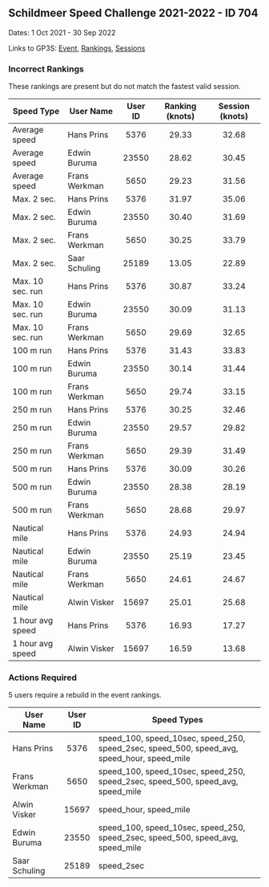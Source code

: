 ## Schildmeer Speed Challenge 2021-2022 - ID 704

Dates: 1 Oct 2021 - 30 Sep 2022

Links to GP3S: [Event](https://www.gps-speedsurfing.com/default.aspx?mnu=event&val=704), [Rankings](https://www.gps-speedsurfing.com/default.aspx?mnu=eventranking&val=704), [Sessions](https://www.gps-speedsurfing.com/default.aspx?mnu=eventsessions&val=704)

### Incorrect Rankings

These rankings are present but do not match the fastest valid session.

| Speed Type | User Name | User ID | Ranking (knots) | Session (knots) |
| ---------- | --------- | :-----: | :-------------: | :-------------: |
| Average speed | Hans Prins | 5376 | 29.33 | 32.68 |
| Average speed | Edwin Buruma | 23550 | 28.62 | 30.45 |
| Average speed | Frans Werkman | 5650 | 29.23 | 31.56 |
| Max. 2 sec. | Hans Prins | 5376 | 31.97 | 35.06 |
| Max. 2 sec. | Edwin Buruma | 23550 | 30.40 | 31.69 |
| Max. 2 sec. | Frans Werkman | 5650 | 30.25 | 33.79 |
| Max. 2 sec. | Saar Schuling  | 25189 | 13.05 | 22.89 |
| Max. 10 sec. run | Hans Prins | 5376 | 30.87 | 33.24 |
| Max. 10 sec. run | Edwin Buruma | 23550 | 30.09 | 31.13 |
| Max. 10 sec. run | Frans Werkman | 5650 | 29.69 | 32.65 |
| 100 m run | Hans Prins | 5376 | 31.43 | 33.83 |
| 100 m run | Edwin Buruma | 23550 | 30.14 | 31.44 |
| 100 m run | Frans Werkman | 5650 | 29.74 | 33.15 |
| 250 m run | Hans Prins | 5376 | 30.25 | 32.46 |
| 250 m run | Edwin Buruma | 23550 | 29.57 | 29.82 |
| 250 m run | Frans Werkman | 5650 | 29.39 | 31.49 |
| 500 m run | Hans Prins | 5376 | 30.09 | 30.26 |
| 500 m run | Edwin Buruma | 23550 | 28.38 | 28.19 |
| 500 m run | Frans Werkman | 5650 | 28.68 | 29.97 |
| Nautical mile | Hans Prins | 5376 | 24.93 | 24.94 |
| Nautical mile | Edwin Buruma | 23550 | 25.19 | 23.45 |
| Nautical mile | Frans Werkman | 5650 | 24.61 | 24.67 |
| Nautical mile | Alwin Visker | 15697 | 25.01 | 25.68 |
| 1 hour avg speed | Hans Prins | 5376 | 16.93 | 17.27 |
| 1 hour avg speed | Alwin Visker | 15697 | 16.59 | 13.68 |

### Actions Required

5 users require a rebuild in the event rankings.

| User Name | User ID | Speed Types |
| --------- | :-----: | ----------- |
| Hans Prins | 5376 | speed_100, speed_10sec, speed_250, speed_2sec, speed_500, speed_avg, speed_hour, speed_mile |
| Frans Werkman | 5650 | speed_100, speed_10sec, speed_250, speed_2sec, speed_500, speed_avg, speed_mile |
| Alwin Visker | 15697 | speed_hour, speed_mile |
| Edwin Buruma | 23550 | speed_100, speed_10sec, speed_250, speed_2sec, speed_500, speed_avg, speed_mile |
| Saar Schuling  | 25189 | speed_2sec |
